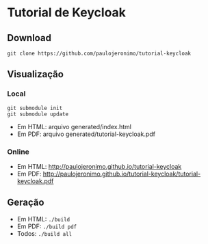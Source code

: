 # Tutorial de Keycloak

## Download

```
git clone https://github.com/paulojeronimo/tutorial-keycloak
```

## Visualização

### Local

```
git submodule init
git submodule update
```
* Em HTML: arquivo generated/index.html
* Em PDF: arquivo generated/tutorial-keycloak.pdf

### Online

* Em HTML: http://paulojeronimo.github.io/tutorial-keycloak
* Em PDF: http://paulojeronimo.github.io/tutorial-keycloak/tutorial-keycloak.pdf

## Geração

* Em HTML: ``./build``
* Em PDF: ``./build pdf``
* Todos: ``./build all``
